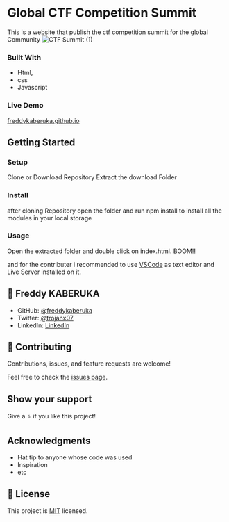 # Global CTF Competition Summit

 This is a website that publish the ctf competition summit for the global Community
 ![CTF Summit (1)](https://user-images.githubusercontent.com/26603127/164704299-9f998c68-1f49-4969-976c-3da7b1216bf7.png)


 ### Built With

 - Html,
 - css
 - Javascript

 ### Live Demo
 [freddykaberuka.github.io](https://freddykaberuka.github.io/capstone-project/)

## Getting Started

### Setup

Clone or Download Repository
Extract the download Folder

### Install

after cloning Repository open the folder and run npm install to install all the modules in your local storage

### Usage

Open the extracted folder and double click on index.html. BOOM!!

and for the contributer i recommended to use [VSCode](https://code.visualstudio.com/) as text editor and Live Server installed on it.

## 👤 **Freddy KABERUKA**

- GitHub: [@freddykaberuka](https://github.com/freddykaberuka)
- Twitter: [@trojanx07](https://twitter.com/trojanx07)
- LinkedIn: [LinkedIn](https://www.linkedin.com/in/kaberuka-freddy-853b08153/)

## 🤝 Contributing

Contributions, issues, and feature requests are welcome!

Feel free to check the [issues page](../../issues/).

## Show your support

Give a ⭐️ if you like this project!

## Acknowledgments

- Hat tip to anyone whose code was used
- Inspiration
- etc
## 📝 License

This project is [MIT](./MIT.md) licensed.

